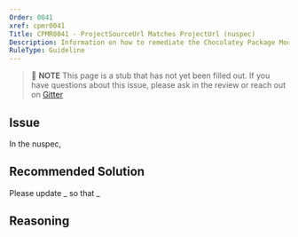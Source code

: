 ```yaml
---
Order: 0041
xref: cpmr0041
Title: CPMR0041 - ProjectSourceUrl Matches ProjectUrl (nuspec)
Description: Information on how to remediate the Chocolatey Package Moderation Rule 0041
RuleType: Guideline
---
```


<?! Include "../../../../../shared/package-validator-rule-guideline.txt" /?>

> :memo: **NOTE** This page is a stub that has not yet been filled out. If you have questions about this issue, please ask in the review or reach out on [Gitter](https://gitter.im/chocolatey/chocolatey.org)

## Issue

In the nuspec,

## Recommended Solution

Please update _ so that _

## Reasoning
